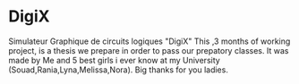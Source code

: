 # DigiX
Simulateur Graphique de circuits logiques "DigiX"
This ,3 months of working project, is a thesis we prepare in order to pass our prepatory classes.
It was made by Me and 5 best girls i ever know at my University (Souad,Rania,Lyna,Melissa,Nora).
Big thanks for you ladies.
